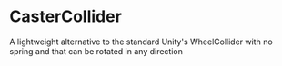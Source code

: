 # CasterCollider
A lightweight alternative to the standard Unity's WheelCollider with no spring and that can be rotated in any direction

